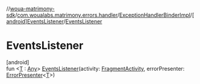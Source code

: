 //[woua-matrimony-sdk](../../../../index.md)/[com.woualabs.matrimony.errors.handler](../../index.md)/[ExceptionHandlerBinderImpl](../index.md)/[[android]EventsListener](index.md)/[EventsListener](-events-listener.md)

# EventsListener

[android]\
fun <[T](index.md) : [Any](https://kotlinlang.org/api/latest/jvm/stdlib/kotlin/-any/index.html)> [EventsListener](-events-listener.md)(activity: [FragmentActivity](https://developer.android.com/reference/kotlin/androidx/fragment/app/FragmentActivity.html), errorPresenter: [ErrorPresenter](../../../com.woualabs.matrimony.errors.presenters/-error-presenter/index.md)<[T](index.md)>)
